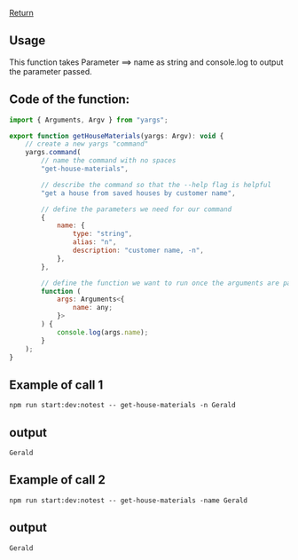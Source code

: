 [Return](../../README.md) 



## Usage
This function takes Parameter ==> name as string and console.log to output the parameter passed. 

## Code of the function: 

```javascript
import { Arguments, Argv } from "yargs";

export function getHouseMaterials(yargs: Argv): void {
    // create a new yargs "command"
    yargs.command(
        // name the command with no spaces
        "get-house-materials",

        // describe the command so that the --help flag is helpful
        "get a house from saved houses by customer name",

        // define the parameters we need for our command
        {
            name: {
                type: "string",
                alias: "n",
                description: "customer name, -n",
            },
        },

        // define the function we want to run once the arguments are parsed
        function (
            args: Arguments<{
                name: any;
            }>
        ) {
            console.log(args.name);
        }
    );
}

```
## Example of call 1
```
npm run start:dev:notest -- get-house-materials -n Gerald
```
## output

`Gerald`

## Example of call 2
```
npm run start:dev:notest -- get-house-materials -name Gerald 
```
## output
`Gerald`

<br/>
<br/>
